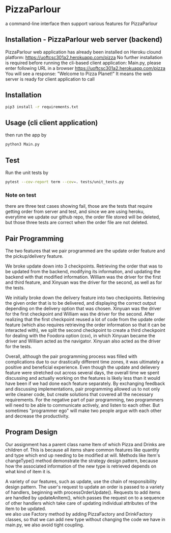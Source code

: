 # PizzaParlour

a command-line interface then support various features for PizzaParlour

## Installation - PizzaParlour web server (backend)

PizzaParlour web application has already been installed on Heroku clound platform:
https://uoftcsc301a2.herokuapp.com/pizza
No further installation is required
before running the cli-based client application: Main.py, please enter following URL in a browser
https://uoftcsc301a2.herokuapp.com/pizza
You will see a response: "Welcome to Pizza Planet!"
It means the web server is ready for client application to call

## Installation
```bash
pip3 install -r requirements.txt
```

## Usage (cli client application)

then run the app by

```bash
python3 Main.py
```

## Test

Run the unit tests by

```bash
pytest --cov-report term --cov=. tests/unit_tests.py
```

### Note on test

there are three test cases showing fail, those are the tests that require getting order from server and test, and since we are using heroku, everytime we update our github repo, the order file stored will be deleted, but those three tests are correct when the order file are not deleted.

## Pair Programming 
The two features that we pair programmed are the update order feature and the pickup/delivery feature. <br>

We broke update down into 3 checkpoints. Retrieving the order that was to be updated from the backend, modifying its information, and updating the backend with that modified information. William was the driver for the first and third feature, and Xinyuan was the driver for the second, as well as for the tests. <br>

We initially broke down the delivery feature into two checkpoints. Retrieving the given order that is to be delivered, and displaying the correct output depending on the delivery option that was chosen. Xinyuan was the driver for the first checkpoint and William was the driver for the second. After realizing that the first checkpoint reused a lot of code from the update order feature (which also requires retrieving the order information so that it can be interacted with), we split the second checkpoint to create a third checkpoint for dealing with the Foodora option (csv), in which Xinyuan became the driver and William acted as the navigator. Xinyuan also acted as the driver for the tests. <br>

Overall, although the pair programming process was filled with complications due to our drastically different time zones, it was ultimately a positive and beneficial experience. Even though the update and delievery feature were stretched out across several days, the overall time we spent discussing and actually working on the features is likely less than it would have been if we had done each feature separately. By exchanging feedback and discussing implementations, pair programming allowed us to not only write cleaner code, but create solutions that covered all the necessary requirements. For the negative part of pair programming, two programmers will need to be able to communicate actively, and listen to each other. But sometimes "programmer ego" will make two people argue with each other and decrease the productivity.


## Program Design 
Our assignment has a parent class name Item of which Pizza and Drinks are children of. This is because all items share common features like quantity and type which end up needing to be modified at will. Methods like Item's changeType() method demonstrate the strategy design pattern, because how the associated information of the new type is retrieved depends on what kind of item it is. 

A variety of our features, such as update, use the chain of responsibility design pattern. The user's request to update an order is passed to a variety of handlers, beginning with processOrderUpdate(). Requests to add items are handled by updateAnItem(), which passes the request on to a sequence of other handlers which take care of updating individual attributes of the item to be updated.  <br>
we also use Factory method by adding PizzaFactory and DrinkFactory classes, so that we can add new type without changing the code we have in main.py, we also avoid tight coupling.
